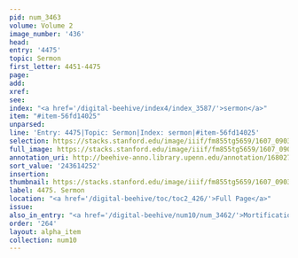 ```yaml
---
pid: num_3463
volume: Volume 2
image_number: '436'
head:
entry: '4475'
topic: Sermon
first_letter: 4451-4475
page:
add:
xref:
see:
index: "<a href='/digital-beehive/index4/index_3587/'>sermon</a>"
item: "#item-56fd14025"
unparsed:
line: 'Entry: 4475|Topic: Sermon|Index: sermon|#item-56fd14025'
selection: https://stacks.stanford.edu/image/iiif/fm855tg5659/1607_0903/788,4252,2825,464/full/0/default.jpg
full_image: https://stacks.stanford.edu/image/iiif/fm855tg5659/1607_0903/full/full/0/default.jpg
annotation_uri: http://beehive-anno.library.upenn.edu/annotation/1680279716294
sort_value: '243614252'
insertion:
thumbnail: https://stacks.stanford.edu/image/iiif/fm855tg5659/1607_0903/788,4252,600,180/250,/0/default.jpg
label: 4475. Sermon
location: "<a href='/digital-beehive/toc/toc2_426/'>Full Page</a>"
issue:
also_in_entry: "<a href='/digital-beehive/num10/num_3462/'>Mortification</a>"
order: '264'
layout: alpha_item
collection: num10
---
```

